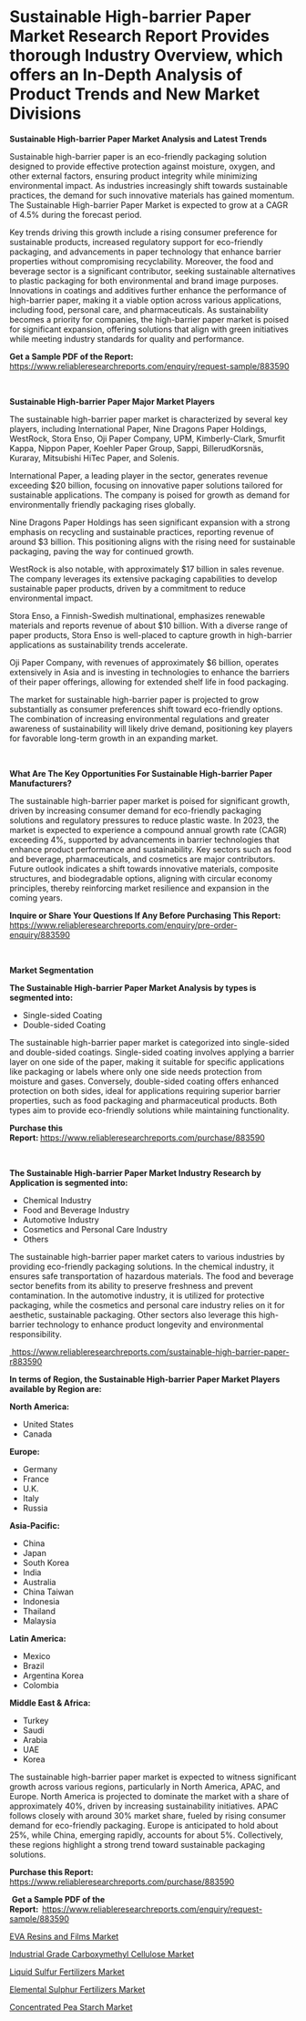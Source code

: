 <p><h1>Sustainable High-barrier Paper Market Research Report Provides thorough Industry Overview, which offers an In-Depth Analysis of Product Trends and New Market Divisions</h1></p><p><strong>Sustainable High-barrier Paper Market Analysis and Latest Trends</strong></p>
<p><p>Sustainable high-barrier paper is an eco-friendly packaging solution designed to provide effective protection against moisture, oxygen, and other external factors, ensuring product integrity while minimizing environmental impact. As industries increasingly shift towards sustainable practices, the demand for such innovative materials has gained momentum. The Sustainable High-barrier Paper Market is expected to grow at a CAGR of 4.5% during the forecast period. </p><p>Key trends driving this growth include a rising consumer preference for sustainable products, increased regulatory support for eco-friendly packaging, and advancements in paper technology that enhance barrier properties without compromising recyclability. Moreover, the food and beverage sector is a significant contributor, seeking sustainable alternatives to plastic packaging for both environmental and brand image purposes. Innovations in coatings and additives further enhance the performance of high-barrier paper, making it a viable option across various applications, including food, personal care, and pharmaceuticals. As sustainability becomes a priority for companies, the high-barrier paper market is poised for significant expansion, offering solutions that align with green initiatives while meeting industry standards for quality and performance.</p></p>
<p><strong>Get a Sample PDF of the Report:&nbsp;</strong> <a href="https://www.reliableresearchreports.com/enquiry/request-sample/883590?utm_campaign=10&utm_medium=2&utm_source=Github&utm_content=ia&utm_term=01022025&utm_id=sustainable-high-barrier-paper">https://www.reliableresearchreports.com/enquiry/request-sample/883590</a></p>
<p>&nbsp;</p>
<p><strong>Sustainable High-barrier Paper Major Market Players</strong></p>
<p><p>The sustainable high-barrier paper market is characterized by several key players, including International Paper, Nine Dragons Paper Holdings, WestRock, Stora Enso, Oji Paper Company, UPM, Kimberly-Clark, Smurfit Kappa, Nippon Paper, Koehler Paper Group, Sappi, BillerudKorsnäs, Kuraray, Mitsubishi HiTec Paper, and Solenis. </p><p>International Paper, a leading player in the sector, generates revenue exceeding $20 billion, focusing on innovative paper solutions tailored for sustainable applications. The company is poised for growth as demand for environmentally friendly packaging rises globally.</p><p>Nine Dragons Paper Holdings has seen significant expansion with a strong emphasis on recycling and sustainable practices, reporting revenue of around $3 billion. This positioning aligns with the rising need for sustainable packaging, paving the way for continued growth.</p><p>WestRock is also notable, with approximately $17 billion in sales revenue. The company leverages its extensive packaging capabilities to develop sustainable paper products, driven by a commitment to reduce environmental impact.</p><p>Stora Enso, a Finnish-Swedish multinational, emphasizes renewable materials and reports revenue of about $10 billion. With a diverse range of paper products, Stora Enso is well-placed to capture growth in high-barrier applications as sustainability trends accelerate.</p><p>Oji Paper Company, with revenues of approximately $6 billion, operates extensively in Asia and is investing in technologies to enhance the barriers of their paper offerings, allowing for extended shelf life in food packaging.</p><p>The market for sustainable high-barrier paper is projected to grow substantially as consumer preferences shift toward eco-friendly options. The combination of increasing environmental regulations and greater awareness of sustainability will likely drive demand, positioning key players for favorable long-term growth in an expanding market.</p></p>
<p>&nbsp;</p>
<p><strong>What Are The Key Opportunities For Sustainable High-barrier Paper Manufacturers?</strong></p>
<p><p>The sustainable high-barrier paper market is poised for significant growth, driven by increasing consumer demand for eco-friendly packaging solutions and regulatory pressures to reduce plastic waste. In 2023, the market is expected to experience a compound annual growth rate (CAGR) exceeding 4%, supported by advancements in barrier technologies that enhance product performance and sustainability. Key sectors such as food and beverage, pharmaceuticals, and cosmetics are major contributors. Future outlook indicates a shift towards innovative materials, composite structures, and biodegradable options, aligning with circular economy principles, thereby reinforcing market resilience and expansion in the coming years.</p></p>
<p><strong>Inquire or Share Your Questions If Any Before Purchasing This Report:</strong> <a href="https://www.reliableresearchreports.com/enquiry/pre-order-enquiry/883590?utm_campaign=10&utm_medium=2&utm_source=Github&utm_content=ia&utm_term=01022025&utm_id=sustainable-high-barrier-paper">https://www.reliableresearchreports.com/enquiry/pre-order-enquiry/883590</a></p>
<p>&nbsp;</p>
<p><strong>Market Segmentation</strong></p>
<p><strong>The Sustainable High-barrier Paper Market Analysis by types is segmented into:</strong></p>
<p><ul><li>Single-sided Coating</li><li>Double-sided Coating</li></ul></p>
<p><p>The sustainable high-barrier paper market is categorized into single-sided and double-sided coatings. Single-sided coating involves applying a barrier layer on one side of the paper, making it suitable for specific applications like packaging or labels where only one side needs protection from moisture and gases. Conversely, double-sided coating offers enhanced protection on both sides, ideal for applications requiring superior barrier properties, such as food packaging and pharmaceutical products. Both types aim to provide eco-friendly solutions while maintaining functionality.</p></p>
<p><strong>Purchase this Report:&nbsp;</strong><a href="https://www.reliableresearchreports.com/purchase/883590?utm_campaign=10&utm_medium=2&utm_source=Github&utm_content=ia&utm_term=01022025&utm_id=sustainable-high-barrier-paper">https://www.reliableresearchreports.com/purchase/883590</a></p>
<p>&nbsp;</p>
<p><strong>The Sustainable High-barrier Paper Market Industry Research by Application is segmented into:</strong></p>
<p><ul><li>Chemical Industry</li><li>Food and Beverage Industry</li><li>Automotive Industry</li><li>Cosmetics and Personal Care Industry</li><li>Others</li></ul></p>
<p><p>The sustainable high-barrier paper market caters to various industries by providing eco-friendly packaging solutions. In the chemical industry, it ensures safe transportation of hazardous materials. The food and beverage sector benefits from its ability to preserve freshness and prevent contamination. In the automotive industry, it is utilized for protective packaging, while the cosmetics and personal care industry relies on it for aesthetic, sustainable packaging. Other sectors also leverage this high-barrier technology to enhance product longevity and environmental responsibility.</p></p>
<p><a href="https://www.reliableresearchreports.com/sustainable-high-barrier-paper-r883590?utm_campaign=10&utm_medium=2&utm_source=Github&utm_content=ia&utm_term=01022025&utm_id=sustainable-high-barrier-paper">&nbsp;https://www.reliableresearchreports.com/sustainable-high-barrier-paper-r883590</a></p>
<p><strong>In terms of Region, the Sustainable High-barrier Paper Market Players available by Region are:</strong></p>
<p>
    <p> <strong> North America: </strong>
        <ul>
            <li>United States</li>
            <li>Canada</li>
        </ul>
        </p> 
    <p> <strong> Europe: </strong>
        <ul>
            <li>Germany</li>
            <li>France</li>
            <li>U.K.</li>
            <li>Italy</li>
            <li>Russia</li>
        </ul>
        </p> 
    <p> <strong> Asia-Pacific: </strong>
        <ul>
            <li>China</li>
            <li>Japan</li>
            <li>South Korea</li>
            <li>India</li>
            <li>Australia</li>
            <li>China Taiwan</li>
            <li>Indonesia</li>
            <li>Thailand</li>
            <li>Malaysia</li>
        </ul>
        </p> 
    <p> <strong> Latin America: </strong>
        <ul>
            <li>Mexico</li>
            <li>Brazil</li>
            <li>Argentina Korea</li>
            <li>Colombia</li>
        </ul>
        </p> 
    <p> <strong> Middle East & Africa: </strong>
        <ul>
            <li>Turkey</li>
            <li>Saudi</li>
            <li>Arabia</li>
            <li>UAE</li>
            <li>Korea</li>
        </ul>
    </p>
    </p>
<p><p>The sustainable high-barrier paper market is expected to witness significant growth across various regions, particularly in North America, APAC, and Europe. North America is projected to dominate the market with a share of approximately 40%, driven by increasing sustainability initiatives. APAC follows closely with around 30% market share, fueled by rising consumer demand for eco-friendly packaging. Europe is anticipated to hold about 25%, while China, emerging rapidly, accounts for about 5%. Collectively, these regions highlight a strong trend toward sustainable packaging solutions.</p></p>
<p><strong>Purchase this Report: </strong><a href="https://www.reliableresearchreports.com/purchase/883590?utm_campaign=10&utm_medium=2&utm_source=Github&utm_content=ia&utm_term=01022025&utm_id=sustainable-high-barrier-paper">https://www.reliableresearchreports.com/purchase/883590</a></p>
<p>&nbsp;<strong>Get a Sample PDF of the Report:&nbsp;&nbsp;</strong><a href="https://www.reliableresearchreports.com/enquiry/request-sample/883590?utm_campaign=10&utm_medium=2&utm_source=Github&utm_content=ia&utm_term=01022025&utm_id=sustainable-high-barrier-paper">https://www.reliableresearchreports.com/enquiry/request-sample/883590</a></p>
<p><strong></strong></p>
<p><p><a href="https://github.com/tselahiara/Market-Research-Report-List-1/blob/main/eva-resins-and-films-market.md?utm_campaign=10&utm_medium=2&utm_source=Github&utm_content=ia&utm_term=01022025&utm_id=sustainable-high-barrier-paper">EVA Resins and Films Market</a></p><p><a href="https://github.com/anuellaruska/Market-Research-Report-List-1/blob/main/industrial-grade-carboxymethyl-cellulose-market.md?utm_campaign=10&utm_medium=2&utm_source=Github&utm_content=ia&utm_term=01022025&utm_id=sustainable-high-barrier-paper">Industrial Grade Carboxymethyl Cellulose Market</a></p><p><a href="https://github.com/waverlyam689/Market-Research-Report-List-1/blob/main/liquid-sulfur-fertilizers-market.md?utm_campaign=10&utm_medium=2&utm_source=Github&utm_content=ia&utm_term=01022025&utm_id=sustainable-high-barrier-paper">Liquid Sulfur Fertilizers Market</a></p><p><a href="https://github.com/barnickclara79/Market-Research-Report-List-1/blob/main/elemental-sulphur-fertilizers-market.md?utm_campaign=10&utm_medium=2&utm_source=Github&utm_content=ia&utm_term=01022025&utm_id=sustainable-high-barrier-paper">Elemental Sulphur Fertilizers Market</a></p><p><a href="https://github.com/domoniqueluoma76/Market-Research-Report-List-1/blob/main/concentrated-pea-starch-market.md?utm_campaign=10&utm_medium=2&utm_source=Github&utm_content=ia&utm_term=01022025&utm_id=sustainable-high-barrier-paper">Concentrated Pea Starch Market</a></p></p>